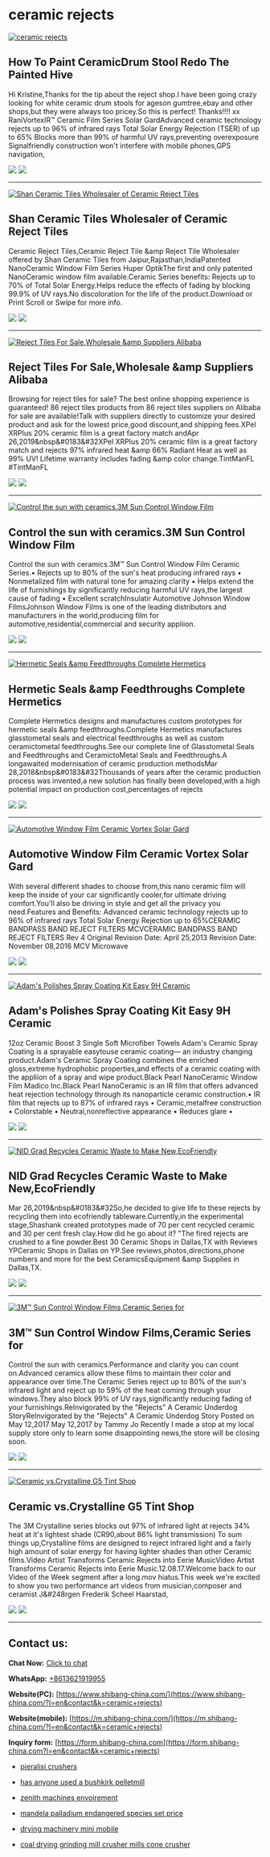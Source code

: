 # ceramic rejects

<a href="https://swt.shibang-china.com/?l=en&img&k=ceramic+rejects" target="_blank">![ceramic rejects](http://static.shibang-china.com/all-800x300/963.jpg)</a>

## How To Paint CeramicDrum Stool Redo The Painted Hive
Hi Kristine,Thanks for the tip about the reject shop.I have been going crazy looking for white ceramic drum stools for ageson gumtree,ebay and other shops,but they were always too pricey.So this is perfect! Thanks!!!! xx RaniVortexIR™ Ceramic Film Series Solar GardAdvanced ceramic technology rejects up to 96% of infrared rays Total Solar Energy Rejection (TSER) of up to 65% Blocks more than 99% of harmful UV rays,preventing overexposure Signalfriendly construction won't interfere with mobile phones,GPS navigation,


<a href="https://whatsapp.shibangsoft.com/WhatsApp.php" target="_blank" title="WhatsApp">![](http://static.shibang-china.com/icon/whatsapp.png)</a> <a href="https://swt.shibang-china.com/?l=en&icon&k=ceramic+rejects" target="_blank">![](http://static.shibang-china.com/icon/chat-en.png)</a>

---

<a href="https://swt.shibang-china.com/?l=en&img&k=ceramic+rejects" target="_blank">![Shan Ceramic Tiles Wholesaler of Ceramic Reject Tiles](http://static.shibang-china.com/all-800x300/1464.jpg)</a>

## Shan Ceramic Tiles Wholesaler of Ceramic Reject Tiles
Ceramic Reject Tiles,Ceramic Reject Tile &amp Reject Tile Wholesaler offered by Shan Ceramic Tiles from Jaipur,Rajasthan,IndiaPatented NanoCeramic Window Film Series Huper OptikThe first and only patented NanoCeramic window film available.Ceramic Series benefits: Rejects up to 70% of Total Solar Energy.Helps reduce the effects of fading by blocking 99.9% of UV rays.No discoloration for the life of the product.Download or Print Scroll or Swipe for more info.


<a href="https://whatsapp.shibangsoft.com/WhatsApp.php" target="_blank" title="WhatsApp">![](http://static.shibang-china.com/icon/whatsapp.png)</a> <a href="https://swt.shibang-china.com/?l=en&icon&k=ceramic+rejects" target="_blank">![](http://static.shibang-china.com/icon/chat-en.png)</a>

---

<a href="https://swt.shibang-china.com/?l=en&img&k=ceramic+rejects" target="_blank">![Reject Tiles For Sale,Wholesale &amp Suppliers Alibaba](http://static.shibang-china.com/all-800x300/168.jpg)</a>

## Reject Tiles For Sale,Wholesale &amp Suppliers Alibaba
Browsing for reject tiles for sale? The best online shopping experience is guaranteed! 86 reject tiles products from 86 reject tiles suppliers on Alibaba for sale are available!Talk with suppliers directly to customize your desired product and ask for the lowest price,good discount,and shipping fees.XPel XRPlus 20% ceramic film is a great factory match andApr 26,2019&nbsp&#0183&#32XPel XRPlus 20% ceramic film is a great factory match and rejects 97% infrared heat &amp 66% Radiant Heat as well as 99% UV! Lifetime warranty includes fading &amp color change.TintManFL #TintManFL


<a href="https://whatsapp.shibangsoft.com/WhatsApp.php" target="_blank" title="WhatsApp">![](http://static.shibang-china.com/icon/whatsapp.png)</a> <a href="https://swt.shibang-china.com/?l=en&icon&k=ceramic+rejects" target="_blank">![](http://static.shibang-china.com/icon/chat-en.png)</a>

---

<a href="https://swt.shibang-china.com/?l=en&img&k=ceramic+rejects" target="_blank">![Control the sun with ceramics.3M Sun Control Window Film](http://static.shibang-china.com/all-800x300/1436.jpg)</a>

## Control the sun with ceramics.3M Sun Control Window Film
Control the sun with ceramics.3M™ Sun Control Window Film Ceramic Series.• Rejects up to 80% of the sun's heat producing infrared rays • Nonmetalized film with natural tone for amazing clarity • Helps extend the life of furnishings by significantly reducing harmful UV rays,the largest cause of fading • Excellent scratchInsulatir Automotive Johnson Window FilmsJohnson Window Films is one of the leading distributors and manufacturers in the world,producing film for automotive,residential,commercial and security appliion.


<a href="https://whatsapp.shibangsoft.com/WhatsApp.php" target="_blank" title="WhatsApp">![](http://static.shibang-china.com/icon/whatsapp.png)</a> <a href="https://swt.shibang-china.com/?l=en&icon&k=ceramic+rejects" target="_blank">![](http://static.shibang-china.com/icon/chat-en.png)</a>

---

<a href="https://swt.shibang-china.com/?l=en&img&k=ceramic+rejects" target="_blank">![Hermetic Seals &amp Feedthroughs Complete Hermetics](http://static.shibang-china.com/all-800x300/263.jpg)</a>

## Hermetic Seals &amp Feedthroughs Complete Hermetics
Complete Hermetics designs and manufactures custom prototypes for hermetic seals &amp feedthroughs.Complete Hermetics manufactures glasstometal seals and electrical feedthroughs as well as custom ceramictometal feedthroughs.See our complete line of Glasstometal Seals and Feedthroughs and CeramictoMetal Seals and Feedthroughs.A longawaited modernisation of ceramic production methodsMar 28,2018&nbsp&#0183&#32Thousands of years after the ceramic production process was invented,a new solution has finally been developed,with a high potential impact on production cost,percentages of rejects


<a href="https://whatsapp.shibangsoft.com/WhatsApp.php" target="_blank" title="WhatsApp">![](http://static.shibang-china.com/icon/whatsapp.png)</a> <a href="https://swt.shibang-china.com/?l=en&icon&k=ceramic+rejects" target="_blank">![](http://static.shibang-china.com/icon/chat-en.png)</a>

---

<a href="https://swt.shibang-china.com/?l=en&img&k=ceramic+rejects" target="_blank">![Automotive Window Film Ceramic Vortex Solar Gard](http://static.shibang-china.com/all-800x300/417.jpg)</a>

## Automotive Window Film Ceramic Vortex Solar Gard
With several different shades to choose from,this nano ceramic film will keep the inside of your car significantly cooler,for ultimate driving comfort.You'll also be driving in style and get all the privacy you need.Features and Benefits: Advanced ceramic technology rejects up to 96% of infrared rays Total Solar Energy Rejection up to 65%CERAMIC BANDPASS BAND REJECT FILTERS MCVCERAMIC BANDPASS BAND REJECT FILTERS Rev 4 Original Revision Date: April 25,2013 Revision Date: November 08,2016 MCV Microwave


<a href="https://whatsapp.shibangsoft.com/WhatsApp.php" target="_blank" title="WhatsApp">![](http://static.shibang-china.com/icon/whatsapp.png)</a> <a href="https://swt.shibang-china.com/?l=en&icon&k=ceramic+rejects" target="_blank">![](http://static.shibang-china.com/icon/chat-en.png)</a>

---

<a href="https://swt.shibang-china.com/?l=en&img&k=ceramic+rejects" target="_blank">![Adam's Polishes Spray Coating Kit Easy 9H Ceramic](http://static.shibang-china.com/all-800x300/663.jpg)</a>

## Adam's Polishes Spray Coating Kit Easy 9H Ceramic
12oz Ceramic Boost 3 Single Soft Microfiber Towels Adam's Ceramic Spray Coating is a sprayable easytouse ceramic coating— an industry changing product.Adam's Ceramic Spray Coating combines the enriched gloss,extreme hydrophobic properties,and effects of a ceramic coating with the appliion of a spray and wipe product.Black Pearl NanoCeramic Window Film Madico Inc.Black Pearl NanoCeramic is an IR film that offers advanced heat rejection technology through its nanoparticle ceramic construction.• IR film that rejects up to 87% of infrared rays • Ceramic,metalfree construction • Colorstable • Neutral,nonreflective appearance • Reduces glare •


<a href="https://whatsapp.shibangsoft.com/WhatsApp.php" target="_blank" title="WhatsApp">![](http://static.shibang-china.com/icon/whatsapp.png)</a> <a href="https://swt.shibang-china.com/?l=en&icon&k=ceramic+rejects" target="_blank">![](http://static.shibang-china.com/icon/chat-en.png)</a>

---

<a href="https://swt.shibang-china.com/?l=en&img&k=ceramic+rejects" target="_blank">![NID Grad Recycles Ceramic Waste to Make New,EcoFriendly](http://static.shibang-china.com/all-800x300/1313.jpg)</a>

## NID Grad Recycles Ceramic Waste to Make New,EcoFriendly
Mar 26,2019&nbsp&#0183&#32So,he decided to give life to these rejects by recycling them into ecofriendly tableware.Currently,in the experimental stage,Shashank created prototypes made of 70 per cent recycled ceramic and 30 per cent fresh clay.How did he go about it? "The fired rejects are crushed to a fine powder.Best 30 Ceramic Shops in Dallas,TX with Reviews YPCeramic Shops in Dallas on YP.See reviews,photos,directions,phone numbers and more for the best CeramicsEquipment &amp Supplies in Dallas,TX.


<a href="https://whatsapp.shibangsoft.com/WhatsApp.php" target="_blank" title="WhatsApp">![](http://static.shibang-china.com/icon/whatsapp.png)</a> <a href="https://swt.shibang-china.com/?l=en&icon&k=ceramic+rejects" target="_blank">![](http://static.shibang-china.com/icon/chat-en.png)</a>

---

<a href="https://swt.shibang-china.com/?l=en&img&k=ceramic+rejects" target="_blank">![3M™ Sun Control Window Films,Ceramic Series for](http://static.shibang-china.com/all-800x300/579.jpg)</a>

## 3M™ Sun Control Window Films,Ceramic Series for
Control the sun with ceramics.Performance and clarity you can count on.Advanced ceramics allow these films to maintain their color and appearance over time.The Ceramic Series reject up to 80% of the sun's infrared light and reject up to 59% of the heat coming through your windows.They also block 99% of UV rays,significantly reducing fading of your furnishings.ReInvigorated by the "Rejects" A Ceramic Underdog StoryReInvigorated by the "Rejects" A Ceramic Underdog Story Posted on May 12,2017 May 12,2017 by Tammy Jo Recently I made a stop at my local supply store only to learn some disappointing news,the store will be closing soon.


<a href="https://whatsapp.shibangsoft.com/WhatsApp.php" target="_blank" title="WhatsApp">![](http://static.shibang-china.com/icon/whatsapp.png)</a> <a href="https://swt.shibang-china.com/?l=en&icon&k=ceramic+rejects" target="_blank">![](http://static.shibang-china.com/icon/chat-en.png)</a>

---

<a href="https://swt.shibang-china.com/?l=en&img&k=ceramic+rejects" target="_blank">![Ceramic vs.Crystalline G5 Tint Shop](http://static.shibang-china.com/all-800x300/162.jpg)</a>

## Ceramic vs.Crystalline G5 Tint Shop
The 3M Crystalline series blocks out 97% of infrared light at rejects 34% heat at it's lightest shade (CR90,about 86% light transmission) To sum things up,Crystalline films are designed to reject infrared light and a fairly high amount of solar energy for having lighter shades than other Ceramic films.Video Artist Transforms Ceramic Rejects into Eerie MusicVideo Artist Transforms Ceramic Rejects into Eerie Music.12.08.17.Welcome back to our Video of the Week segment after a long.mov hiatus.This week we're excited to show you two performance art videos from musician,composer and ceramist J&#248rgen Frederik Scheel Haarstad,


<a href="https://whatsapp.shibangsoft.com/WhatsApp.php" target="_blank" title="WhatsApp">![](http://static.shibang-china.com/icon/whatsapp.png)</a> <a href="https://swt.shibang-china.com/?l=en&icon&k=ceramic+rejects" target="_blank">![](http://static.shibang-china.com/icon/chat-en.png)</a>

---
## Contact us:

**Chat Now:** [Click to chat](https://swt.shibang-china.com?l=en&contact&k=ceramic+rejects)

**WhatsApp:**  [+8613621919955](https://whatsapp.shibangsoft.com/WhatsApp.php)

**Website(PC):** [https://www.shibang-china.com/](https://www.shibang-china.com/?l=en&contact&k=ceramic+rejects)

**Website(mobile):** [https://m.shibang-china.com/](https://m.shibang-china.com/?l=en&contact&k=ceramic+rejects)

**Inquiry form:** [https://form.shibang-china.com](https://form.shibang-china.com?l=en&contact&k=ceramic+rejects)

* [pieralisi crushers](../122/pieralisi%20crushers.md)

* [has anyone used a bushkirk pelletmill](../112/has%20anyone%20used%20a%20bushkirk%20pelletmill.md)

* [zenith machines envoirement](../116/zenith%20machines%20envoirement.md)

* [mandela palladium endangered species set price](../113/mandela%20palladium%20endangered%20species%20set%20price.md)

* [drying machinery mini mobile](../125/drying%20machinery%20mini%20mobile.md)

* [coal drying grinding mill crusher mills cone crusher](../119/coal%20drying%20grinding%20mill%20crusher%20mills%20cone%20crusher.md)